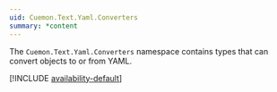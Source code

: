 ```yaml
---
uid: Cuemon.Text.Yaml.Converters
summary: *content
---
```

The `Cuemon.Text.Yaml.Converters` namespace contains types that can convert objects to or from YAML.

[!INCLUDE [availability-default](../../includes/availability-default.md)]

